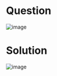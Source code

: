 # Question
![image](https://github.com/user-attachments/assets/6608d55e-dd84-4534-b799-7df01bd0d200)

# Solution

![image](https://github.com/user-attachments/assets/7fd92bd2-bd22-4575-94e6-e388a6bb10c5)
